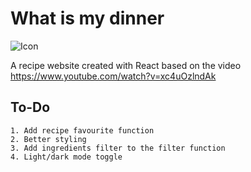 # What is my dinner

![Icon](https://i.imgur.com/5MBk4S9.png)

A recipe website created with React based on the video https://www.youtube.com/watch?v=xc4uOzlndAk

## To-Do

    1. Add recipe favourite function
    2. Better styling
    3. Add ingredients filter to the filter function
    4. Light/dark mode toggle
